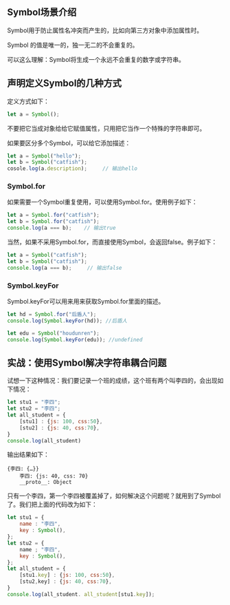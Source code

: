 ## Symbol场景介绍

Symbol用于防止属性名冲突而产生的，比如向第三方对象中添加属性时。

Symbol 的值是唯一的，独一无二的不会重复的。

可以这么理解：Symbol将生成一个永远不会重复的数字或字符串。

## 声明定义Symbol的几种方式

定义方式如下：

```javascript
let a = Symbol();
```

不要把它当成对象给给它赋值属性，只用把它当作一个特殊的字符串即可。

如果要区分多个Symbol，可以给它添加描述：

```javascript
let a = Symbol("hello");
let b = Symbol("catfish");
cosole.log(a.description);     // 输出hello
```

### Symbol.for

如果需要一个Symbol重复使用，可以使用Symbol.for。使用例子如下：

```javascript
let a = Symbol.for("catfish");
let b = Symbol.for("catfish");
console.log(a === b);    // 输出true
```

当然，如果不采用Symbol.for，而直接使用Symbol，会返回false。例子如下：

```javascript
let a = Symbol("catfish");
let b = Symbol("catfish");
console.log(a === b);     // 输出false
```

### Symbol.keyFor

Symbol.keyFor可以用来用来获取Symbol.for里面的描述。

```javascript
let hd = Symbol.for("后盾人");
console.log(Symbol.keyFor(hd)); //后盾人

let edu = Symbol("houdunren");
console.log(Symbol.keyFor(edu)); //undefined
```

## 实战：使用Symbol解决字符串耦合问题

试想一下这种情况：我们要记录一个班的成绩，这个班有两个叫李四的，会出现如下情况：

```javascript
let stu1 = "李四";
let stu2 = "李四";
let all_student = {
    [stu1] : {js: 100, css:50},
    [stu2] : {js: 40, css:70},
}
console.log(all_student)
```

输出结果如下：

```shell
{李四: {…}}
	李四: {js: 40, css: 70}
	__proto__: Object
```

只有一个李四，第一个李四被覆盖掉了，如何解决这个问题呢？就用到了Symbol了。我们把上面的代码改为如下：

```javascript
let stu1 = {
    name : "李四",
    key : Symbol(),
};
let stu2 = {
	name ; "李四",
    key : Symbol(),
};
let all_student = {
    [stu1.key] : {js: 100, css:50},
    [stu2,key] : {js: 40, css:70},
}
console.log(all_student. all_student[stu1.key]);
```

